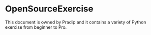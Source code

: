 # OpenSourceExercise
This document is owned by Pradip and it contains a variety of Python exercise from beginner to Pro.
